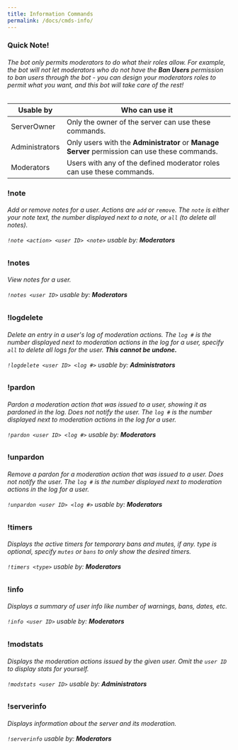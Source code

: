 ```yaml
---
title: Information Commands
permalink: /docs/cmds-info/
---
```

<div class="panel panel-info">
	<div class="panel-heading">
		<h3 class="panel-title" id="warn">Quick Note!</h3>
	</div>
	<div class="panel-body">
    <table class="table table-striped table-hover ">
    <thead>
      <h6>The bot only permits moderators to do what their roles allow. For example, the bot will not let moderators who do not have the <strong>Ban Users</strong> permission to ban users through the bot - you can design your moderators roles to permit what you want, and this bot will take care of the rest!</h6>
      <tr>
        <th>Usable by</th>
        <th>Who can use it</th>
      </tr>
    </thead>
    <tbody>
      <tr>
        <td>ServerOwner</td>
        <td>Only the owner of the server can use these commands.</td>
      </tr>
      <tr>
        <td>Administrators</td>
        <td>Only users with the <strong>Administrator</strong> or <strong>Manage Server</strong> permission can use these commands.</td>
      </tr>
      <tr>
        <td>Moderators</td>
        <td>Users with any of the defined moderator roles can use these commands.</td>
      </tr>
    </tbody>
    </table>
	</div>
</div>
<div class="panel panel-primary">
	<div class="panel-heading">
		<h3 class="panel-title" id="note">!note</h3>
	</div>
	<div class="panel-body">
    <h6>Add or remove notes for a user. Actions are <code>add</code> or <code>remove</code>. The <code>note</code> is either your note text, the number displayed next to a note, or <code>all</code> (to delete all notes).<br/><br/><code>!note &lt;action&gt; &lt;user ID&gt; &lt;note&gt;</code> usable by: <strong>Moderators</strong></h6>
	</div>
</div>
<div class="panel panel-primary">
	<div class="panel-heading">
		<h3 class="panel-title" id="notes">!notes</h3>
	</div>
	<div class="panel-body">
    <h6>View notes for a user.<br/><br/><code>!notes &lt;user ID&gt;</code> usable by: <strong>Moderators</strong></h6>
	</div>
</div>
<div class="panel panel-primary">
	<div class="panel-heading">
		<h3 class="panel-title" id="logdelete">!logdelete</h3>
	</div>
	<div class="panel-body">
    <h6>Delete an entry in a user's log of moderation actions. The <code>log #</code> is the number displayed next to moderation actions in the log for a user, specify <code>all</code> to delete all logs for the user. <strong>This cannot be undone.</strong><br/><br/><code>!logdelete &lt;user ID&gt; &lt;log #&gt;</code> usable by: <strong>Administrators</strong></h6>
	</div>
</div>
<div class="panel panel-primary">
	<div class="panel-heading">
		<h3 class="panel-title" id="notes">!pardon</h3>
	</div>
	<div class="panel-body">
    <h6>Pardon a moderation action that was issued to a user, showing it as pardoned in the log. Does not notify the user. The <code>log #</code> is the number displayed next to moderation actions in the log for a user.<br/><br/><code>!pardon &lt;user ID&gt; &lt;log #&gt;</code> usable by: <strong>Moderators</strong></h6>
	</div>
</div>
<div class="panel panel-primary">
	<div class="panel-heading">
		<h3 class="panel-title" id="unpardon">!unpardon</h3>
	</div>
	<div class="panel-body">
    <h6>Remove a pardon for a moderation action that was issued to a user. Does not notify the user. The <code>log #</code> is the number displayed next to moderation actions in the log for a user.<br/><br/><code>!unpardon &lt;user ID&gt; &lt;log #&gt;</code> usable by: <strong>Moderators</strong></h6>
	</div>
</div>
<div class="panel panel-primary">
	<div class="panel-heading">
		<h3 class="panel-title" id="timers">!timers</h3>
	</div>
	<div class="panel-body">
    <h6>Displays the active timers for temporary bans and mutes, if any. type is optional, specify <code>mutes</code> or <code>bans</code> to only show the desired timers.<br/><br/><code>!timers &lt;type&gt;</code> usable by: <strong>Moderators</strong></h6>
	</div>
</div>
<div class="panel panel-primary">
	<div class="panel-heading">
		<h3 class="panel-title" id="info">!info</h3>
	</div>
	<div class="panel-body">
    <h6>Displays a summary of user info like number of warnings, bans, dates, etc.<br/><br/><code>!info &lt;user ID&gt;</code> usable by: <strong>Moderators</strong></h6>
	</div>
</div>
<div class="panel panel-primary">
	<div class="panel-heading">
		<h3 class="panel-title" id="modstats">!modstats</h3>
	</div>
	<div class="panel-body">
    <h6>Displays the moderation actions issued by the given user. Omit the <code>user ID</code> to display stats for yourself.<br/><br/><code>!modstats &lt;user ID&gt;</code> usable by: <strong>Administrators</strong></h6>
	</div>
</div>
<div class="panel panel-primary">
	<div class="panel-heading">
		<h3 class="panel-title" id="serverinfo">!serverinfo</h3>
	</div>
	<div class="panel-body">
    <h6>Displays information about the server and its moderation.<br/><br/><code>!serverinfo</code> usable by: <strong>Moderators</strong></h6>
	</div>
</div>

